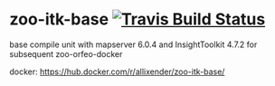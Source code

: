 # zoo-itk-base [![Travis Build Status](https://travis-ci.org/allixender/zoo-itk-base.svg)](https://travis-ci.org/allixender/zoo-itk-base)

base compile unit with mapserver 6.0.4 and InsightToolkit 4.7.2 for subsequent zoo-orfeo-docker

docker: https://hub.docker.com/r/allixender/zoo-itk-base/
